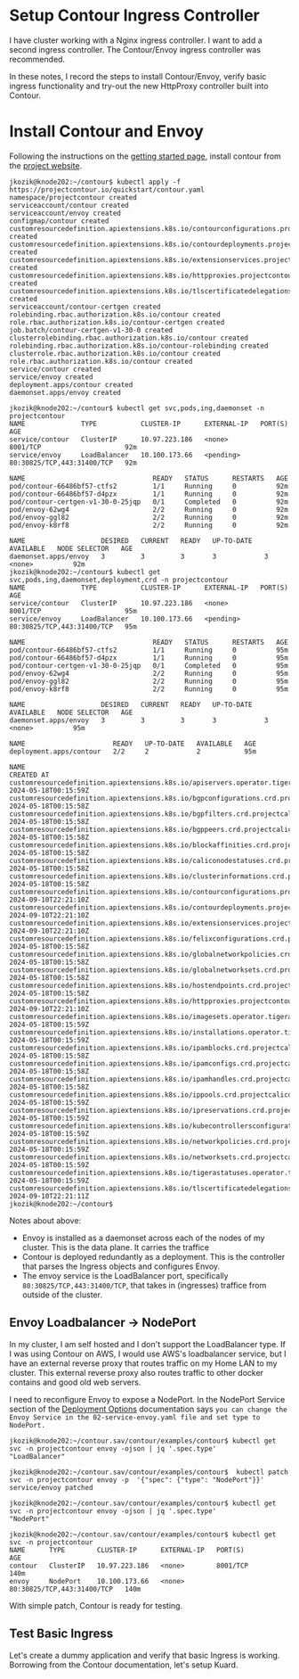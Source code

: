 # Setup Contour Ingress Controller
I have cluster working with a Nginx ingress controller.  I want to add a second ingress controller.  The Contour/Envoy ingress controller was recommended.

In these notes, I record the steps to install Contour/Envoy, verify basic ingress functionality and try-out the new HttpProxy controller  built into Contour. 

# Install Contour and Envoy
Following the instructions on the [getting started page](https://projectcontour.io/getting-started/), install contour from the [project website](https://projectcontour.io/).
```
jkozik@knode202:~/contour$ kubectl apply -f https://projectcontour.io/quickstart/contour.yaml
namespace/projectcontour created
serviceaccount/contour created
serviceaccount/envoy created
configmap/contour created
customresourcedefinition.apiextensions.k8s.io/contourconfigurations.projectcontour.io created
customresourcedefinition.apiextensions.k8s.io/contourdeployments.projectcontour.io created
customresourcedefinition.apiextensions.k8s.io/extensionservices.projectcontour.io created
customresourcedefinition.apiextensions.k8s.io/httpproxies.projectcontour.io created
customresourcedefinition.apiextensions.k8s.io/tlscertificatedelegations.projectcontour.io created
serviceaccount/contour-certgen created
rolebinding.rbac.authorization.k8s.io/contour created
role.rbac.authorization.k8s.io/contour-certgen created
job.batch/contour-certgen-v1-30-0 created
clusterrolebinding.rbac.authorization.k8s.io/contour created
rolebinding.rbac.authorization.k8s.io/contour-rolebinding created
clusterrole.rbac.authorization.k8s.io/contour created
role.rbac.authorization.k8s.io/contour created
service/contour created
service/envoy created
deployment.apps/contour created
daemonset.apps/envoy created

jkozik@knode202:~/contour$ kubectl get svc,pods,ing,daemonset -n projectcontour
NAME              TYPE           CLUSTER-IP      EXTERNAL-IP   PORT(S)                      AGE
service/contour   ClusterIP      10.97.223.186   <none>        8001/TCP                     92m
service/envoy     LoadBalancer   10.100.173.66   <pending>     80:30825/TCP,443:31400/TCP   92m

NAME                                READY   STATUS      RESTARTS   AGE
pod/contour-66486bf57-ctfs2         1/1     Running     0          92m
pod/contour-66486bf57-d4pzx         1/1     Running     0          92m
pod/contour-certgen-v1-30-0-25jqp   0/1     Completed   0          92m
pod/envoy-62wg4                     2/2     Running     0          92m
pod/envoy-ggl82                     2/2     Running     0          92m
pod/envoy-k8rf8                     2/2     Running     0          92m

NAME                   DESIRED   CURRENT   READY   UP-TO-DATE   AVAILABLE   NODE SELECTOR   AGE
daemonset.apps/envoy   3         3         3       3            3           <none>          92m
jkozik@knode202:~/contour$ kubectl get svc,pods,ing,daemonset,deployment,crd -n projectcontour
NAME              TYPE           CLUSTER-IP      EXTERNAL-IP   PORT(S)                      AGE
service/contour   ClusterIP      10.97.223.186   <none>        8001/TCP                     95m
service/envoy     LoadBalancer   10.100.173.66   <pending>     80:30825/TCP,443:31400/TCP   95m

NAME                                READY   STATUS      RESTARTS   AGE
pod/contour-66486bf57-ctfs2         1/1     Running     0          95m
pod/contour-66486bf57-d4pzx         1/1     Running     0          95m
pod/contour-certgen-v1-30-0-25jqp   0/1     Completed   0          95m
pod/envoy-62wg4                     2/2     Running     0          95m
pod/envoy-ggl82                     2/2     Running     0          95m
pod/envoy-k8rf8                     2/2     Running     0          95m

NAME                   DESIRED   CURRENT   READY   UP-TO-DATE   AVAILABLE   NODE SELECTOR   AGE
daemonset.apps/envoy   3         3         3       3            3           <none>          95m

NAME                      READY   UP-TO-DATE   AVAILABLE   AGE
deployment.apps/contour   2/2     2            2           95m

NAME                                                                                                CREATED AT
customresourcedefinition.apiextensions.k8s.io/apiservers.operator.tigera.io                         2024-05-18T00:15:59Z
customresourcedefinition.apiextensions.k8s.io/bgpconfigurations.crd.projectcalico.org               2024-05-18T00:15:58Z
customresourcedefinition.apiextensions.k8s.io/bgpfilters.crd.projectcalico.org                      2024-05-18T00:15:58Z
customresourcedefinition.apiextensions.k8s.io/bgppeers.crd.projectcalico.org                        2024-05-18T00:15:58Z
customresourcedefinition.apiextensions.k8s.io/blockaffinities.crd.projectcalico.org                 2024-05-18T00:15:58Z
customresourcedefinition.apiextensions.k8s.io/caliconodestatuses.crd.projectcalico.org              2024-05-18T00:15:58Z
customresourcedefinition.apiextensions.k8s.io/clusterinformations.crd.projectcalico.org             2024-05-18T00:15:58Z
customresourcedefinition.apiextensions.k8s.io/contourconfigurations.projectcontour.io               2024-09-10T22:21:10Z
customresourcedefinition.apiextensions.k8s.io/contourdeployments.projectcontour.io                  2024-09-10T22:21:10Z
customresourcedefinition.apiextensions.k8s.io/extensionservices.projectcontour.io                   2024-09-10T22:21:10Z
customresourcedefinition.apiextensions.k8s.io/felixconfigurations.crd.projectcalico.org             2024-05-18T00:15:58Z
customresourcedefinition.apiextensions.k8s.io/globalnetworkpolicies.crd.projectcalico.org           2024-05-18T00:15:58Z
customresourcedefinition.apiextensions.k8s.io/globalnetworksets.crd.projectcalico.org               2024-05-18T00:15:58Z
customresourcedefinition.apiextensions.k8s.io/hostendpoints.crd.projectcalico.org                   2024-05-18T00:15:58Z
customresourcedefinition.apiextensions.k8s.io/httpproxies.projectcontour.io                         2024-09-10T22:21:10Z
customresourcedefinition.apiextensions.k8s.io/imagesets.operator.tigera.io                          2024-05-18T00:15:59Z
customresourcedefinition.apiextensions.k8s.io/installations.operator.tigera.io                      2024-05-18T00:15:59Z
customresourcedefinition.apiextensions.k8s.io/ipamblocks.crd.projectcalico.org                      2024-05-18T00:15:58Z
customresourcedefinition.apiextensions.k8s.io/ipamconfigs.crd.projectcalico.org                     2024-05-18T00:15:58Z
customresourcedefinition.apiextensions.k8s.io/ipamhandles.crd.projectcalico.org                     2024-05-18T00:15:58Z
customresourcedefinition.apiextensions.k8s.io/ippools.crd.projectcalico.org                         2024-05-18T00:15:59Z
customresourcedefinition.apiextensions.k8s.io/ipreservations.crd.projectcalico.org                  2024-05-18T00:15:59Z
customresourcedefinition.apiextensions.k8s.io/kubecontrollersconfigurations.crd.projectcalico.org   2024-05-18T00:15:59Z
customresourcedefinition.apiextensions.k8s.io/networkpolicies.crd.projectcalico.org                 2024-05-18T00:15:59Z
customresourcedefinition.apiextensions.k8s.io/networksets.crd.projectcalico.org                     2024-05-18T00:15:59Z
customresourcedefinition.apiextensions.k8s.io/tigerastatuses.operator.tigera.io                     2024-05-18T00:15:59Z
customresourcedefinition.apiextensions.k8s.io/tlscertificatedelegations.projectcontour.io           2024-09-10T22:21:11Z
jkozik@knode202:~/contour$
```
Notes about above:
- Envoy is installed as a daemonset across each of the nodes of my cluster.  This is the data plane.  It carries the traffice
- Contour is deployed redundantly as a deployment. This is the controller that parses the Ingress objects and configures Envoy.
- The envoy service is the LoadBalancer port, specifically `80:30825/TCP,443:31400/TCP`, that takes in (ingresses) traffice from outside of the cluster.

## Envoy Loadbalancer -> NodePort
In my cluster, I am self hosted and I don't support the LoadBalancer type.  If I was using Contour on AWS, I would use AWS's loadbalancer service, but I have an external reverse proxy that routes traffic on my Home LAN to my cluster.  This external reverse proxy also routes traffic to other docker contains and good old web servers.  

I need to reconfigure Envoy to expose a NodePort.  In the NodePort Service section of the [Deployment Options](https://projectcontour.io/docs/1.21/deploy-options/) documentation says `you can change the Envoy Service in the 02-service-envoy.yaml file and set type to NodePort.`
```
jkozik@knode202:~/contour.sav/contour/examples/contour$ kubectl get svc -n projectcontour envoy -ojson | jq '.spec.type'
"LoadBalancer"

jkozik@knode202:~/contour.sav/contour/examples/contour$  kubectl patch svc -n projectcontour envoy -p  '{"spec": {"type": "NodePort"}}'
service/envoy patched

jkozik@knode202:~/contour.sav/contour/examples/contour$ kubectl get svc -n projectcontour envoy -ojson | jq '.spec.type'
"NodePort"

jkozik@knode202:~/contour.sav/contour/examples/contour$ kubectl get svc -n projectcontour
NAME      TYPE        CLUSTER-IP      EXTERNAL-IP   PORT(S)                      AGE
contour   ClusterIP   10.97.223.186   <none>        8001/TCP                     140m
envoy     NodePort    10.100.173.66   <none>        80:30825/TCP,443:31400/TCP   140m
```
With simple patch, Contour is ready for testing.  

## Test Basic Ingress
Let's create a dummy application and verify that basic Ingress is working.  Borrowing from the Contour documentation, let's setup Kuard.


